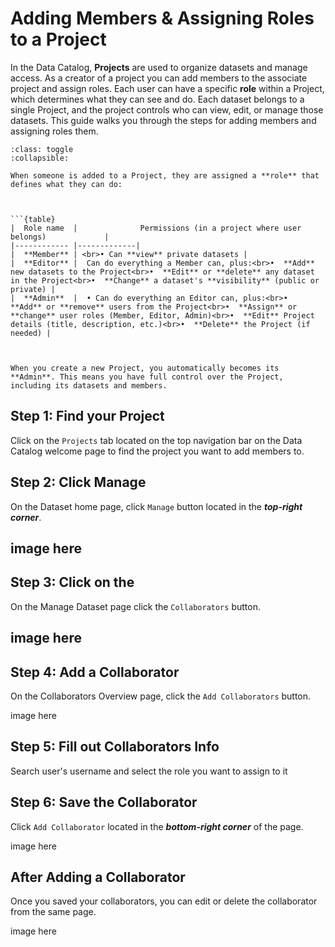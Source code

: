 # Adding Members & Assigning Roles to a Project
In the Data Catalog, **Projects** are used to organize datasets and manage access. As a creator of a project you can add members to the associate project and assign roles. Each user can have a specific **role** within a Project, which determines what they can see and do.
Each dataset belongs to a single Project, and the project controls who can view, edit, or manage those datasets.
This guide walks you through the steps for adding members and assigning roles them.


```{admonition} Roles & Permissions
:class: toggle
:collapsible:

When someone is added to a Project, they are assigned a **role** that defines what they can do:



```{table}
|  Role name  |              Permissions (in a project where user belongs)             |
|------------ |-------------|
|  **Member** | <br>• Can **view** private datasets |
|  **Editor** |  Can do everything a Member can, plus:<br>•  **Add** new datasets to the Project<br>•  **Edit** or **delete** any dataset in the Project<br>•  **Change** a dataset's **visibility** (public or private) |
|  **Admin**  |  • Can do everything an Editor can, plus:<br>•  **Add** or **remove** users from the Project<br>•  **Assign** or **change** user roles (Member, Editor, Admin)<br>•  **Edit** Project details (title, description, etc.)<br>•  **Delete** the Project (if needed) |



```

```{note}
When you create a new Project, you automatically becomes its **Admin**. This means you have full control over the Project, including its datasets and members.
```


## Step 1: Find your Project
Click on the `Projects` tab located on the top navigation bar on the Data Catalog welcome page to find the project you want to add members to.



## Step 2: Click Manage
On the Dataset home page, click `Manage` button located in the ***top-right corner***.


image here
------

## Step 3: Click on the 
On the Manage Dataset page click the `Collaborators` button.

image here
------

## Step 4: Add a Collaborator
On the Collaborators Overview page, click the `Add Collaborators` button.

image here


## Step 5: Fill out Collaborators Info
Search user's username and select the role you want to assign to it








## Step 6: Save the Collaborator
Click `Add Collaborator` located in the ***bottom-right corner*** of the page.


image here





## After Adding a Collaborator
Once you saved your collaborators, you can edit or delete the collaborator from the same page.


image here
